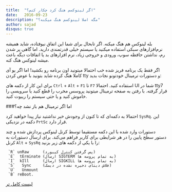 ```yaml
---
title:  "اگر لینوکسم هنگ کرد چکار کنم؟"
date:   2016-09-23
description: "مگه اصلا لینوکسم هنگ میکنه؟"
author: sajad
disqus: true
---
```


بله لینوکس هم هنگ میکنه. اگر تابحال برای شما این اتفاق نیوفتاده، شاید همیشه نرم‌افزارهای سبکی استفاده میکنید یا سیستم خیلی قدرتمندی دارید. اما گاهی پر شدن رم، نداشتن حافظه سوپ، ورودی و خروجی زیاد، نرم افزارهای بد یا اتفاقات دیگه باعث میشه لینوکس هنگ کنه.

اگر فقط یک برنامه فریز شده خب احتمالا میتونید اون برنامه رو بکشید! اما اگر یو آی کاملا هنگ کرده شاید بتونید با عوض کردن tty و دستورات ترمینال خودتونو نجات بدید:

برای این کار از دکمه های `Ctrl` + `Alt` + `F1` تا `F7` استفاده کنید. احتمالا UI شما در tty7 قرار گرفته. با رفتن به صفحه ترمینال میتونید پروسس مخرب را قطع کنید یا سرویسی را خاموش کنید و یا حتی سیستم را ریبوت کنید.

###اما اگر ترمینال هم باز نشد چه؟

احتمالا به دکمه‌ای که تا کنون از وجودش خبر نداشتید نیاز پیدا خواهید کرد `SysRq`. این دکمه در نزدیکی `PrtSc` قرار دارد.

دستورات وارد شده با این دکمه مستقیما توسط کرنل لینوکس پردازش شده و چند دستور سطح پایین را در هر شرایطی برای کاربر فراهم می‌کند. برای ارسال دستورات به کرنل `Alt` + `SysRq` را با یکی از دکمه های زیر بزنید:

```
 `R` unRaw      (پس گرفتن کنترل کیبورد)
 `E`  tErminate (ارسال SIGTERM به تمام پروسه ها)
 `I`  kIll      (ارسال SIGKILL به تمام پروسه ها)
 `S`   Sync     (فلاش دیتای ذخیره نشده در دیسک)
 `U`   Unmount
 `B` reBoot.
```

[لیست کامل تر](https://en.wikipedia.org/wiki/Magic_SysRq_key)
